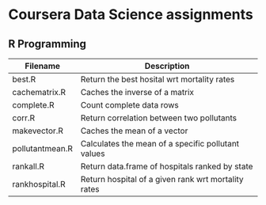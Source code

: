 # Coursera Data Science assignments

## R Programming
Filename             | Description
---------------------|------------------------
best.R               | Return the best hosital wrt mortality rates
cachematrix.R        | Caches the inverse of a matrix
complete.R           | Count complete data rows
corr.R               | Return correlation between two pollutants
makevector.R         | Caches the mean of a vector
pollutantmean.R      | Calculates the mean of a specific pollutant values
rankall.R            | Return data.frame of hospitals ranked by state
rankhospital.R       | Return hospital of a given rank wrt mortality rates


